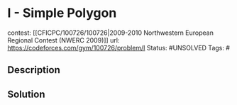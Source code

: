 # I - Simple Polygon

contest: [[CFICPC/100726/100726|2009-2010 Northwestern European Regional Contest (NWERC 2009)]]
url: https://codeforces.com/gym/100726/problem/I
Status: #UNSOLVED
Tags: #

## Description

## Solution

